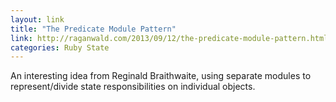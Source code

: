 ```yaml
---
layout: link
title: "The Predicate Module Pattern"
link: http://raganwald.com/2013/09/12/the-predicate-module-pattern.html
categories: Ruby State
---
```


An interesting idea from Reginald Braithwaite, using separate modules
to represent/divide state responsibilities on individual objects.